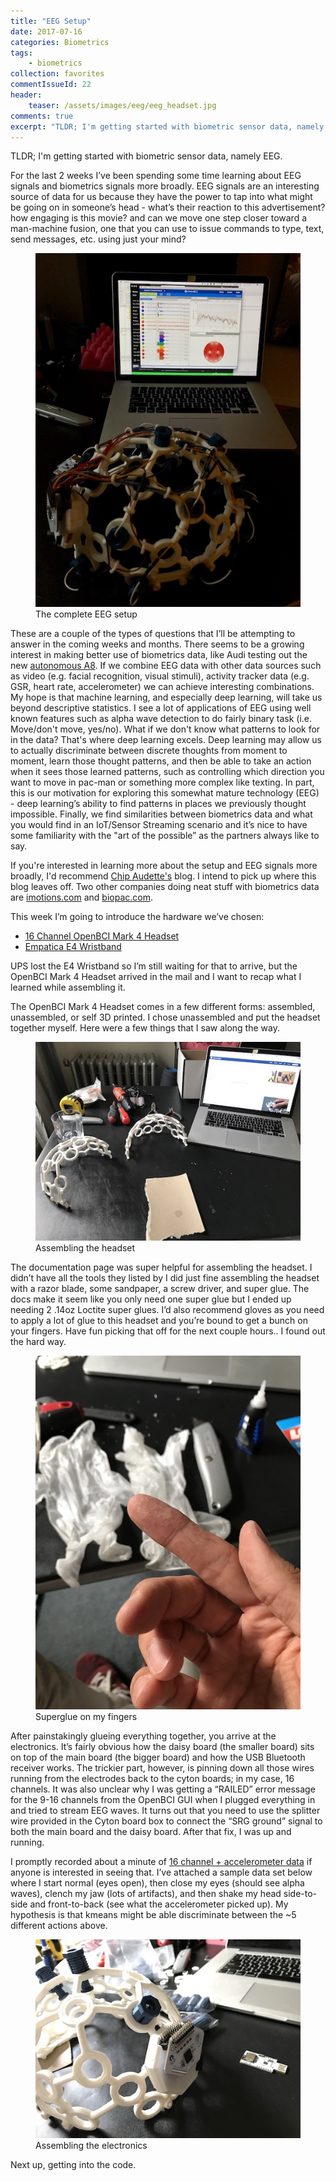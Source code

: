 ```yaml
---
title: "EEG Setup"
date: 2017-07-16
categories: Biometrics
tags:
    - biometrics
collection: favorites
commentIssueId: 22
header:
    teaser: /assets/images/eeg/eeg_headset.jpg
comments: true
excerpt: "TLDR; I'm getting started with biometric sensor data, namely EEG."
---
```

TLDR; I'm getting started with biometric sensor data, namely EEG.

For the last 2 weeks I’ve been spending some time learning about EEG signals and biometrics signals more broadly. EEG signals are an interesting source of data for us because they have the power to tap into what might be going on in someone’s head - what’s their reaction to this advertisement? how engaging is this movie? and can we move one step closer toward a man-machine fusion, one that you can use to issue commands to type, text, send messages, etc. using just your mind?

<figure class="align-center">
  <img src="/assets/images/eeg/complete_setup.jpg" alt="the complete EEG setup">
  <figcaption>The complete EEG setup</figcaption>
</figure>

These are a couple of the types of questions that I’ll be attempting to answer in the coming weeks and months. There seems to be a growing interest in making better use of biometrics data, like Audi testing out the new <a href="https://www.engadget.com/2017/07/13/audi-millenials-self-driving-boredom/" target="_blank">autonomous A8</a>. If we combine EEG data with other data sources such as video (e.g. facial recognition, visual stimuli), activity tracker data (e.g. GSR, heart rate, accelerometer) we can achieve interesting combinations. My hope is that machine learning, and especially deep learning, will take us beyond descriptive statistics. I see a lot of applications of EEG using well known features such as alpha wave detection to do fairly binary task (i.e. Move/don't move, yes/no). What if we don't know what patterns to look for in the data? That's where deep learning excels. Deep learning may allow us to actually discriminate between discrete thoughts from moment to moment, learn those thought patterns, and then be able to take an action when it sees those learned patterns, such as controlling which direction you want to move in pac-man or something more complex like texting. In part, this is our motivation for exploring this somewhat mature technology (EEG) - deep learning’s ability to find patterns in places we previously thought impossible.  Finally, we find similarities between biometrics data and what you would find in an IoT/Sensor Streaming scenario and it’s nice to have some familiarity with the "art of the possible” as the partners always like to say.

If you're interested in learning more about the setup and EEG signals more broadly, I'd recommend <a href="eeghacker.blogspot.com blog" target="_blank">Chip Audette's</a> blog. I intend to pick up where this blog leaves off. Two other companies doing neat stuff with biometrics data are <a href="imotions.com" target="_blank">imotions.com</a> and <a href="biopac.com" target="_blank">biopac.com</a>.

This week I’m going to introduce the hardware we’ve chosen:

- <a href="https://shop.openbci.com/collections/frontpage/products/ultracortex-mark-iv?variant=23280741955" target="_blank">16 Channel OpenBCI Mark 4 Headset</a>
- <a href="https://www.empatica.com/e4-wristband" target="_blank">Empatica E4 Wristband</a>

UPS lost the E4 Wristband so I’m still waiting for that to arrive, but the OpenBCI Mark 4 Headset arrived in the mail and I want to recap what I learned while assembling it.

The OpenBCI Mark 4 Headset comes in a few different forms: assembled, unassembled, or self 3D printed. I chose unassembled and put the headset together myself. Here were a few things that I saw along the way.

<figure class="align-center">
  <img src="/assets/images/eeg/assembly_1.JPG" alt="Assembling the headset">
  <figcaption>Assembling the headset</figcaption>
</figure>

The documentation page was super helpful for assembling the headset. I didn’t have all the tools they listed by I did just fine assembling the headset with a razor blade, some sandpaper, a screw driver, and super glue. The docs make it seem like you only need one super glue but I ended up needing 2 .14oz Loctite super glues. I’d also recommend gloves as you need to apply a lot of glue to this headset and you’re bound to get a bunch on your fingers. Have fun picking that off for the next couple hours.. I found out the hard way.

<figure class="align-center">
  <img src="/assets/images/eeg/assembly_2.JPG" alt="Superglue on my fingers">
  <figcaption>Superglue on my fingers</figcaption>
</figure>

After painstakingly glueing everything together, you arrive at the electronics. It’s fairly obvious how the daisy board (the smaller board) sits on top of the main board (the bigger board) and how the USB Bluetooth receiver works. The trickier part, however, is pinning down all those wires running from the electrodes back to the cyton boards; in my case, 16 channels. It was also unclear why I was getting a “RAILED” error message for the 9-16 channels from the OpenBCI GUI when I plugged everything in and tried to stream EEG waves. It turns out that you need to use the splitter wire provided in the Cyton board box to connect the “SRG ground” signal to both the main board and the daisy board. After that fix, I was up and running.

I promptly recorded about a minute of <a href="https://github.com/ToddMorrill/EEG/tree/master/kmeans/data" target="_blank">16 channel + accelerometer data</a> if anyone is interested in seeing that. I’ve attached a sample data set below where I start normal (eyes open), then close my eyes (should see alpha waves), clench my jaw (lots of artifacts), and then shake my head side-to-side and front-to-back (see what the accelerometer picked up). My hypothesis is that kmeans might be able discriminate between the ~5 different actions above.

<figure class="align-center">
  <img src="/assets/images/eeg/assembly_4.JPG" alt="Assembling the electronics">
  <figcaption>Assembling the electronics</figcaption>
</figure>

Next up, getting into the code.